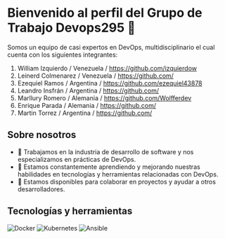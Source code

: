 # Bienvenido al perfil del Grupo de Trabajo Devops295 👋

Somos un equipo de casi expertos en DevOps, multidisciplinario el cual cuenta con los siguientes integrantes:

1. William Izquierdo / Venezuela / https://github.com/izquierdow
2. Leinerd Colmenarez / Venezuela / https://github.com/
3. Ezequiel Ramos / Argentina / https://github.com/ezequiel43878
4. Leandro Insfrán / Argentina / https://github.com/
5. Marllury Romero	/ Alemania / https://github.com/Wolfferdev 
6. Enrique Parada	/ Alemania / https://github.com/
7. Martin Torrez / Argentina / https://github.com/


## Sobre nosotros

- 💼 Trabajamos en la industria de desarrollo de software y nos especializamos en prácticas de DevOps.
- 🌱 Estamos constantemente aprendiendo y mejorando nuestras habilidades en tecnologías y herramientas relacionadas con DevOps.
- 🤝 Estamos disponibles para colaborar en proyectos y ayudar a otros desarrolladores.

## Tecnologías y herramientas

![Docker](https://img.shields.io/badge/-Docker-2496ED?logo=docker&logoColor=white)
![Kubernetes](https://img.shields.io/badge/-Kubernetes-326CE5?logo=kubernetes&logoColor=white)
![Ansible](https://img.shields.io/badge/-Ansible-EE0000?logo=ansible&logoColor=white)
